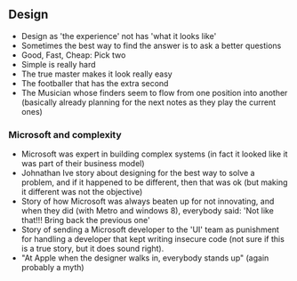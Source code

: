 ## Design

- Design as 'the experience' not has 'what it looks like'
- Sometimes the best way to find the answer is to ask a better questions
- Good, Fast, Cheap: Pick two
- Simple is really hard
 - The true master makes it look really easy
  - The footballer that has the extra second
  - The Musician whose finders seem to flow from one position into another (basically already planning for the next notes as they play the current ones)
  
### Microsoft and complexity
 - Microsoft was expert in building complex systems (in fact it looked like it was part of their business model)
 - Johnathan Ive story about designing for the best way to solve a problem, and if it happened to be different, then that was ok (but making it different was not the objective)
 - Story of how Microsoft was always beaten up for not innovating, and when they did (with Metro and windows 8), everybody said: 'Not like that!!! Bring back the previous one'  
 - Story of sending a Microsoft developer to the 'UI' team as punishment for handling a developer that kept writing insecure code (not sure if this is a true story, but it does sound right).
  - "At Apple when the designer walks in, everybody stands up" (again probably a myth)
